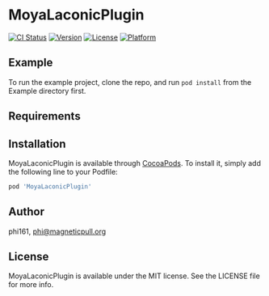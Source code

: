 # MoyaLaconicPlugin

[![CI Status](https://img.shields.io/travis/phi161/MoyaLaconicPlugin.svg?style=flat)](https://travis-ci.org/phi161/MoyaLaconicPlugin)
[![Version](https://img.shields.io/cocoapods/v/MoyaLaconicPlugin.svg?style=flat)](https://cocoapods.org/pods/MoyaLaconicPlugin)
[![License](https://img.shields.io/cocoapods/l/MoyaLaconicPlugin.svg?style=flat)](https://cocoapods.org/pods/MoyaLaconicPlugin)
[![Platform](https://img.shields.io/cocoapods/p/MoyaLaconicPlugin.svg?style=flat)](https://cocoapods.org/pods/MoyaLaconicPlugin)

## Example

To run the example project, clone the repo, and run `pod install` from the Example directory first.

## Requirements

## Installation

MoyaLaconicPlugin is available through [CocoaPods](https://cocoapods.org). To install
it, simply add the following line to your Podfile:

```ruby
pod 'MoyaLaconicPlugin'
```

## Author

phi161, phi@magneticpull.org

## License

MoyaLaconicPlugin is available under the MIT license. See the LICENSE file for more info.
